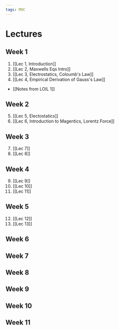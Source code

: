 ```yaml
---
tags: MOC
---
```


# Lectures

## Week 1
1. [[Lec 1, Introduction]]
2. [[Lec 2, Maxwells Eqs Intro]]
3. [[Lec 3, Electrostatics, Coloumb's Law]]
4. [[Lec 4, Empirical Derivation of Gauss's Law]]

- [[Notes from LOIL 1]]

## Week 2
5. [[Lec 5, Electostatics]]
6. [[Lec 6, Introduction to Magentics, Lorentz Force]]

## Week 3
7. [[Lec 7]]
8. [[Lec 8]]

## Week 4
9. [[Lec 9]]
10. [[Lec 10]]
11. [[Lec 11]]

## Week 5
12. [[Lec 12]]
13. [[Lec 13]]

## Week 6
## Week 7
## Week 8
## Week 9
## Week 10
## Week 11
